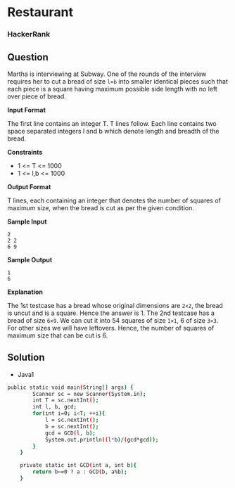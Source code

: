 # Restaurant

### HackerRank

## Question

Martha is interviewing at Subway. One of the rounds of the interview requires her to cut a bread of size `l×b` into smaller identical pieces such that each piece is a square having maximum possible side length with no left over piece of bread.

**Input Format**

The first line contains an integer T. T lines follow. Each line contains two space separated integers l and b which denote length and breadth of the bread.

**Constraints**
* 1 <= T <= 1000
* 1 <= l,b <= 1000
 
**Output Format**

T lines, each containing an integer that denotes the number of squares of maximum size, when the bread is cut as per the given condition.

**Sample Input**
```
2
2 2
6 9
```

**Sample Output**
```
1
6
```

**Explanation**

The 1<super>st</super> testcase has a bread whose original dimensions are `2×2`, the bread is uncut and is a square. Hence the answer is 1. 
The 2<super>nd</super> testcase has a bread of size `6×9`. We can cut it into 54 squares of size `1×1`, 6 of size `3×3`. For other sizes we will have leftovers. Hence, the number of squares of maximum size that can be cut is 6.

## Solution
* Java1
```bash
public static void main(String[] args) {
        Scanner sc = new Scanner(System.in);
        int T = sc.nextInt();
        int l, b, gcd;
        for(int i=0; i<T; ++i){
            l = sc.nextInt(); 
            b = sc.nextInt();
            gcd = GCD(l, b);
            System.out.println((l*b)/(gcd*gcd));
        }  
    }

    private static int GCD(int a, int b){
        return b==0 ? a : GCD(b, a%b);
    }
```

